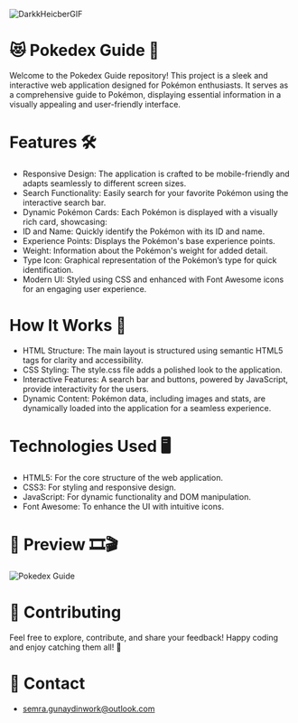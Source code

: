 
![DarkkHeicberGIF](https://github.com/user-attachments/assets/9ba9e6e0-dbf2-4d9b-bde6-bb5364d68dd5)





# 😻 Pokedex Guide 🌟

Welcome to the Pokedex Guide repository! This project is a sleek and interactive web application designed for Pokémon enthusiasts. 
It serves as a comprehensive guide to Pokémon, displaying essential information in a visually appealing and user-friendly interface.

# Features 🛠️

- Responsive Design: The application is crafted to be mobile-friendly and adapts seamlessly to different screen sizes.
- Search Functionality: Easily search for your favorite Pokémon using the interactive search bar.
- Dynamic Pokémon Cards: Each Pokémon is displayed with a visually rich card, showcasing:
- ID and Name: Quickly identify the Pokémon with its ID and name.
- Experience Points: Displays the Pokémon's base experience points.
- Weight: Information about the Pokémon's weight for added detail.
- Type Icon: Graphical representation of the Pokémon’s type for quick identification.
- Modern UI: Styled using CSS and enhanced with Font Awesome icons for an engaging user experience.

# How It Works 🚀

- HTML Structure: The main layout is structured using semantic HTML5 tags for clarity and accessibility.
- CSS Styling: The style.css file adds a polished look to the application.
- Interactive Features: A search bar and buttons, powered by JavaScript, provide interactivity for the users.
- Dynamic Content: Pokémon data, including images and stats, are dynamically loaded into the application for a seamless experience.

# Technologies Used 🖥️

- HTML5: For the core structure of the web application.
- CSS3: For styling and responsive design.
- JavaScript: For dynamic functionality and DOM manipulation.
- Font Awesome: To enhance the UI with intuitive icons.

# 📸 Preview 🎞️🎬

![Pokedex Guide](https://github.com/user-attachments/assets/d15f766b-bb23-41c9-8ced-7d76e034e712)

# 🤝 Contributing
Feel free to explore, contribute, and share your feedback! Happy coding and enjoy catching them all! 🎉

 # 📧 Contact
- semra.gunaydinwork@outlook.com
